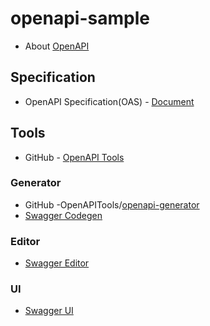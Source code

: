 # openapi-sample
- About [OpenAPI](https://www.openapis.org/about)

## Specification
- OpenAPI Specification(OAS) - [Document](https://spec.openapis.org/oas/latest.html)

## Tools
- GitHub - [OpenAPI Tools](https://github.com/OpenAPITools?q=&type=all&language=&sort=)

### Generator
- GitHub -OpenAPITools/[openapi-generator](https://github.com/OpenAPITools/openapi-generator)
- [Swagger Codegen](https://swagger.io/tools/swagger-codegen/)


### Editor
- [Swagger Editor](https://editor.swagger.io/)

### UI
- [Swagger UI](https://swagger.io/tools/swagger-ui/)
